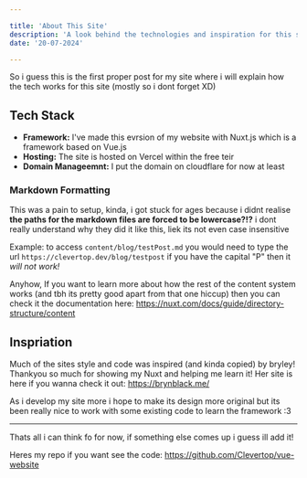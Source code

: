 ```yaml
---

title: 'About This Site'
description: 'A look behind the technologies and inspiration for this site'
date: '20-07-2024'

---
```



So i guess this is the first proper post for my site where i will explain how the tech works for this site (mostly so i dont forget XD)

## Tech Stack

- **Framework:** I've made this evrsion of my website with Nuxt.js which is a framework based on Vue.js
- **Hosting:** The site is hosted on Vercel within the free teir
- **Domain Manageemnt:** I put the domain on cloudflare for now at least

### Markdown Formatting

This was a pain to setup, kinda, i got stuck for ages because i didnt realise **the paths for the markdown files are forced to be lowercase?!?** i dont really understand why they did it like this, liek its not even case insensitive

Example: to access `content/blog/testPost.md` you would need to type the url `https://clevertop.dev/blog/testpost` if you have the capital "P" then it *will not work!*

Anyhow, If you want to learn more about how the rest of the content system works (and tbh its pretty good apart from that one hiccup) then you can check it the documentation here: https://nuxt.com/docs/guide/directory-structure/content


## Inspriation 

Much of the sites style and code was inspired (and kinda copied) by bryley! Thankyou so much for showing my Nuxt and helping me learn it! Her site is here if you wanna check it out: https://brynblack.me/

As i develop my site more i hope to make its design more original but its been really nice to work with some existing code to learn the framework :3

--- 

Thats all i can think fo for now, if something else comes up i guess ill add it!

Heres my repo if you want see the code: https://github.com/Clevertop/vue-website